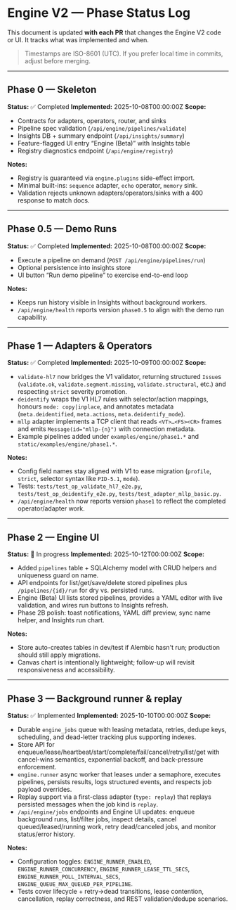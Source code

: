 # Engine V2 — Phase Status Log

This document is updated **with each PR** that changes the Engine V2 code or UI. It tracks what was implemented and when.

> Timestamps are ISO-8601 (UTC). If you prefer local time in commits, adjust before merging.

---

## Phase 0 — Skeleton

**Status:** ✅ Completed
**Implemented:** 2025-10-08T00:00:00Z
**Scope:**
- Contracts for adapters, operators, router, and sinks
- Pipeline spec validation (`/api/engine/pipelines/validate`)
- Insights DB + summary endpoint (`/api/insights/summary`)
- Feature-flagged UI entry “Engine (Beta)” with Insights table
- Registry diagnostics endpoint (`/api/engine/registry`)

**Notes:**
- Registry is guaranteed via `engine.plugins` side-effect import.
- Minimal built-ins: `sequence` adapter, `echo` operator, `memory` sink.
- Validation rejects unknown adapters/operators/sinks with a 400 response to match docs.

---

## Phase 0.5 — Demo Runs

**Status:** ✅ Completed
**Implemented:** 2025-10-08T00:00:00Z
**Scope:**
- Execute a pipeline on demand (`POST /api/engine/pipelines/run`)
- Optional persistence into insights store
- UI button “Run demo pipeline” to exercise end-to-end loop

**Notes:**
- Keeps run history visible in Insights without background workers.
- `/api/engine/health` reports version `phase0.5` to align with the demo run capability.

---

## Phase 1 — Adapters & Operators

**Status:** ✅ Completed
**Implemented:** 2025-10-09T00:00:00Z
**Scope:**
- `validate-hl7` now bridges the V1 validator, returning structured `Issue`s (`validate.ok`, `validate.segment.missing`, `validate.structural`, etc.) and respecting `strict` severity promotion.
- `deidentify` wraps the V1 HL7 rules with selector/action mappings, honours `mode: copy|inplace`, and annotates metadata (`meta.deidentified`, `meta.actions`, `meta.deidentify_mode`).
- `mllp` adapter implements a TCP client that reads `<VT>…<FS><CR>` frames and emits `Message(id="mllp-{n}")` with connection metadata.
- Example pipelines added under `examples/engine/phase1.*` and `static/examples/engine/phase1.*`.

**Notes:**
- Config field names stay aligned with V1 to ease migration (`profile`, `strict`, selector syntax like `PID-5.1`, `mode`).
- Tests: `tests/test_op_validate_hl7_e2e.py`, `tests/test_op_deidentify_e2e.py`, `tests/test_adapter_mllp_basic.py`.
- `/api/engine/health` now reports version `phase1` to reflect the completed operator/adapter work.

---

## Phase 2 — Engine UI

**Status:** 🚧 In progress
**Implemented:** 2025-10-12T00:00:00Z
**Scope:**
- Added `pipelines` table + SQLAlchemy model with CRUD helpers and uniqueness guard on name.
- API endpoints for list/get/save/delete stored pipelines plus `/pipelines/{id}/run` for dry vs. persisted runs.
- Engine (Beta) UI lists stored pipelines, provides a YAML editor with live validation, and wires run buttons to Insights refresh.
- Phase 2B polish: toast notifications, YAML diff preview, sync name helper, and Insights run chart.

**Notes:**
- Store auto-creates tables in dev/test if Alembic hasn't run; production should still apply migrations.
- Canvas chart is intentionally lightweight; follow-up will revisit responsiveness and accessibility.

---

## Phase 3 — Background runner & replay

**Status:** ✅ Implemented
**Implemented:** 2025-10-10T00:00:00Z
**Scope:**
- Durable `engine_jobs` queue with leasing metadata, retries, dedupe keys, scheduling, and dead-letter tracking plus supporting indexes.
- Store API for enqueue/lease/heartbeat/start/complete/fail/cancel/retry/list/get with cancel-wins semantics, exponential backoff, and back-pressure enforcement.
- `engine.runner` async worker that leases under a semaphore, executes pipelines, persists results, logs structured events, and respects job payload overrides.
- Replay support via a first-class adapter (`type: replay`) that replays persisted messages when the job kind is `replay`.
- `/api/engine/jobs` endpoints and Engine UI updates: enqueue background runs, list/filter jobs, inspect details, cancel queued/leased/running work, retry dead/canceled jobs, and monitor status/error history.

**Notes:**
- Configuration toggles: `ENGINE_RUNNER_ENABLED`, `ENGINE_RUNNER_CONCURRENCY`, `ENGINE_RUNNER_LEASE_TTL_SECS`, `ENGINE_RUNNER_POLL_INTERVAL_SECS`, `ENGINE_QUEUE_MAX_QUEUED_PER_PIPELINE`.
- Tests cover lifecycle + retry→dead transitions, lease contention, cancellation, replay correctness, and REST validation/dedupe scenarios.

